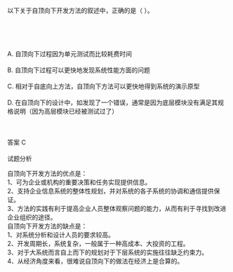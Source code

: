 <div class="detail lh2">以下关于自顶向下开发方法的叙述中，正确的是（  ）。
<p><br/></p><br/><br/>A. 自顶向下过程因为单元测试而比较耗费时间<br/><br/>B. 自顶向下过程可以更快地发现系统性能方面的问题<br/><br/>C. 相对于自底向上方法，自顶向下方法可以更快地得到系统的演示原型<br/><br/>D. 在自顶向下的设计中，如发现了一个错误，通常是因为底层模块没有满足其规格说明（因为高层模块已经被测试过了）<br/><br/><br/><br/>答案 C<br/><br/>试题分析<br/><p>自顶向下开发方法的优点是：<br/>
1、可为企业或机构的重要决策和任务实现提供信息。<br/>
2、支持企业信息系统的整体性规划，并对系统的各子系统的协调和通信提供保证。<br/>
3、方法的实践有利于提高企业人员整体观察问题的能力，从而有利于寻找到改进企业组织的途径。<br/>
自顶向下开发方法的缺点是：<br/>
1、对系统分析和设计人员的要求较高。<br/>
2、开发周期长，系统复杂，一般属于一种高成本、大投资的工程。<br/>
3、对于大系统而言自上而下的规划对于下层系统的实施往往缺乏约束力。<br/>
4、从经济角度来看，很难说自顶向下的做法在经济上是合算的。</p></div>